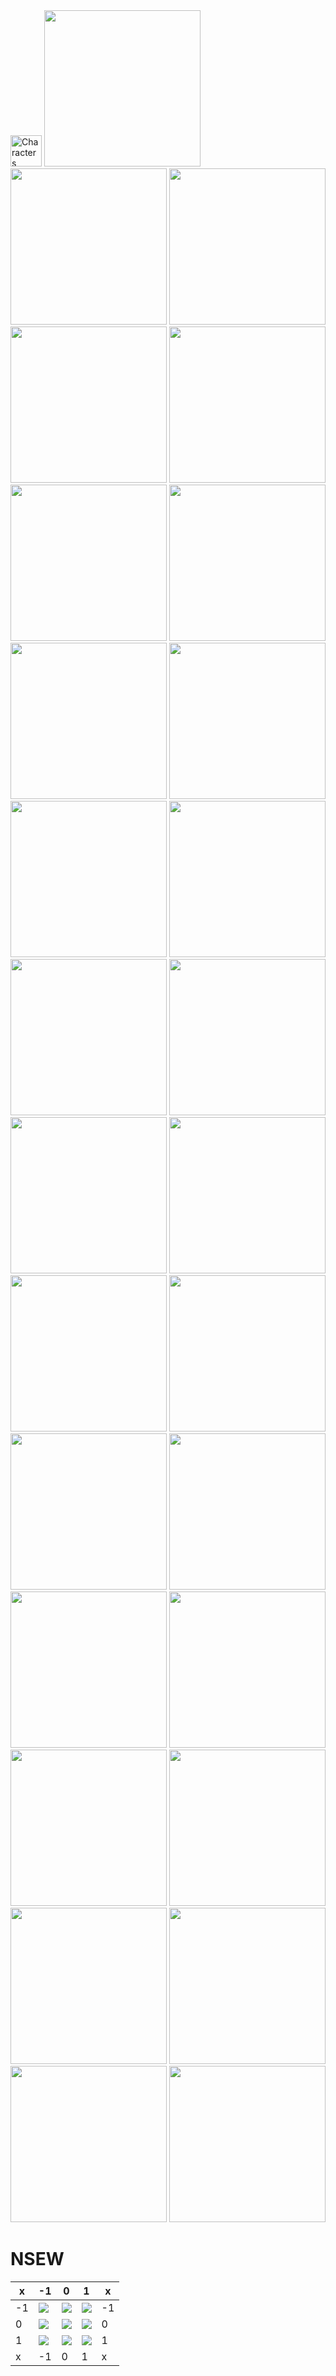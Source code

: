 <img src="./assets/images/misc/Characters.webp" title="Characters" height="50"/>
<img src="./assets/images/scp/tags/hazardSpace.png" title="" width="250" style="cursor:alias">
<img src="./assets/images/scp/tags/hazardSpace.png" title="" width="250" style="cursor:all-scroll">

<img src="./assets/images/scp/tags/hazardSpace.png" title="" width="250" style="cursor:cell">
<img src="./assets/images/scp/tags/hazardSpace.png" title="" width="250" style="cursor:col-resize">
<img src="./assets/images/scp/tags/hazardSpace.png" title="" width="250" style="cursor:copy">
<img src="./assets/images/scp/tags/hazardSpace.png" title="" width="250" style="cursor:crosshair">
<img src="./assets/images/scp/tags/hazardSpace.png" title="" width="250" style="cursor:e-resize">
<img src="./assets/images/scp/tags/hazardSpace.png" title="" width="250" style="cursor:ew-resize">
<img src="./assets/images/scp/tags/hazardSpace.png" title="" width="250" style="cursor:grab">
<img src="./assets/images/scp/tags/hazardSpace.png" title="" width="250" style="cursor:grabbing">
<img src="./assets/images/scp/tags/hazardSpace.png" title="" width="250" style="cursor:help">
<img src="./assets/images/scp/tags/hazardSpace.png" title="" width="250" style="cursor:no-drop">
<img src="./assets/images/scp/tags/hazardSpace.png" title="" width="250" style="cursor:none">
<img src="./assets/images/scp/tags/hazardSpace.png" title="" width="250" style="cursor:not-allowed">
<img src="./assets/images/scp/tags/hazardSpace.png" title="" width="250" style="cursor:move">
<img src="./assets/images/scp/tags/hazardSpace.png" title="" width="250" style="cursor:pointer">
<img src="./assets/images/scp/tags/hazardSpace.png" title="" width="250" style="cursor:progress">
<img src="./assets/images/scp/tags/hazardSpace.png" title="" width="250" style="cursor:row-resize">
<img src="./assets/images/scp/tags/hazardSpace.png" title="" width="250" style="cursor:text">
<img src="./assets/images/scp/tags/hazardSpace.png" title="" width="250" style="cursor:vertical-text">
<img src="./assets/images/scp/tags/hazardSpace.png" title="" width="250" style="cursor:wait">
<img src="./assets/images/scp/tags/hazardSpace.png" title="" width="250" style="cursor:-webkit-grab">
<img src="./assets/images/scp/tags/hazardSpace.png" title="" width="250" style="cursor:-webkit-grabbing">
<img src="./assets/images/scp/tags/hazardSpace.png" title="" width="250" style="cursor:-webkit-zoom-in">
<img src="./assets/images/scp/tags/hazardSpace.png" title="" width="250" style="cursor:-webkit-zoom-out">
<img src="./assets/images/scp/tags/hazardSpace.png" title="" width="250" style="cursor:zoom-in">
<img src="./assets/images/scp/tags/hazardSpace.png" title="" width="250" style="cursor:zoom-out">

<H1>NSEW</H1>

<table>
    <thead>
        <tr>
            <th>x</th>
            <th>-1</th>
            <th>0</th>
            <th>1</th>
            <th>x</th>
        </tr>
    </thead>
    <tbody>
        <tr>
            <td>-1</td>
            <td><img src="./assets/images/scp/tags/hazardSpace.png" style="cursor:nw-resize"/></td>
            <td><img src="./assets/images/scp/tags/hazardSpace.png" style="cursor:n-resize"/></td>
            <td><img src="./assets/images/scp/tags/hazardSpace.png" style="cursor:ne-resize"/></td>
            <td>-1</td>
        </tr>
        <tr>
            <td>0</td>
            <td><img src="./assets/images/scp/tags/hazardSpace.png" style="cursor:w-resize"/></td>
            <td><img src="./assets/images/scp/tags/hazardSpace.png" style="cursor:move"/></td>
            <td><img src="./assets/images/scp/tags/hazardSpace.png" style="cursor:e-resize"/></td>
            <td>0</td>
        </tr>
        <tr>
            <td>1</td>
            <td><img src="./assets/images/scp/tags/hazardSpace.png" style="cursor:sw-resize"/></td>
            <td><img src="./assets/images/scp/tags/hazardSpace.png" style="cursor:s-resize"/></td>
            <td><img src="./assets/images/scp/tags/hazardSpace.png" style="cursor:se-resize"/></td>
            <td>1</td>
        </tr>
        <tr>
            <td>x</td>
            <td>-1</td>
            <td>0</td>
            <td>1</td>
            <td>x</td>
        </tr>
    </tbody>
</table>